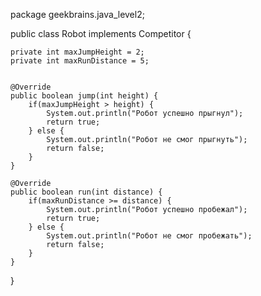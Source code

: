 package geekbrains.java_level2;

public class Robot implements Competitor {

    private int maxJumpHeight = 2;
    private int maxRunDistance = 5;


    @Override
    public boolean jump(int height) {
        if(maxJumpHeight > height) {
            System.out.println("Робот успешно прыгнул");
            return true;
        } else {
            System.out.println("Робот не смог прыгнуть");
            return false;
        }
    }

    @Override
    public boolean run(int distance) {
        if(maxRunDistance >= distance) {
            System.out.println("Робот успешно пробежал");
            return true;
        } else {
            System.out.println("Робот не смог пробежать");
            return false;
        }
    }

}